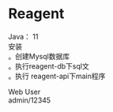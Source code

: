 # Reagent
Java： 11  
安装  
 。创建Mysql数据库  
 。执行reagent-db下sql文  
 。执行 reagent-api下main程序  
 

Web User  
 admin/12345
